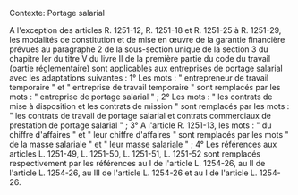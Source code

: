 Contexte: Portage salarial

A l'exception des articles R. 1251-12, R. 1251-18 et R. 1251-25 à R. 1251-29, les modalités de constitution et de mise en œuvre de la garantie financière prévues au paragraphe 2 de la sous-section unique de la section 3 du chapitre Ier du titre V du livre II de la première partie du code du travail (partie réglementaire) sont applicables aux entreprises de portage salarial avec les adaptations suivantes : 1° Les mots : " entrepreneur de travail temporaire " et " entreprise de travail temporaire " sont remplacés par les mots : " entreprise de portage salarial " ; 2° Les mots : " les contrats de mise à disposition et les contrats de mission " sont remplacés par les mots : " les contrats de travail de portage salarial et contrats commerciaux de prestation de portage salarial " ; 3° A l'article R. 1251-13, les mots : " du chiffre d'affaires " et " leur chiffre d'affaires " sont remplacés par les mots " de la masse salariale " et " leur masse salariale " ; 4° Les références aux articles L. 1251-49, L. 1251-50, L. 1251-51, L. 1251-52 sont remplacés respectivement par les références au I de l'article L. 1254-26, au II de l'article L. 1254-26, au III de l'article L. 1254-26 et au I de l'article L. 1254-26.